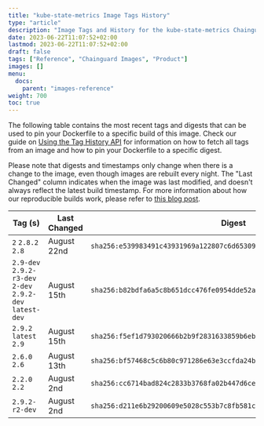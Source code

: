 ```yaml
---
title: "kube-state-metrics Image Tags History"
type: "article"
description: "Image Tags and History for the kube-state-metrics Chainguard Image"
date: 2023-06-22T11:07:52+02:00
lastmod: 2023-06-22T11:07:52+02:00
draft: false
tags: ["Reference", "Chainguard Images", "Product"]
images: []
menu:
  docs:
    parent: "images-reference"
weight: 700
toc: true
---
```


The following table contains the most recent tags and digests that can be used to pin your Dockerfile to a specific build of this image. Check our guide on [Using the Tag History API](/chainguard/chainguard-images/using-the-tag-history-api/) for information on how to fetch all tags from an image and how to pin your Dockerfile to a specific digest.

Please note that digests and timestamps only change when there is a change to the image, even though images are rebuilt every night. The "Last Changed" column indicates when the image was last modified, and doesn't always reflect the latest build timestamp. For more information about how our reproducible builds work, please refer to [this blog post](https://www.chainguard.dev/unchained/reproducing-chainguards-reproducible-image-builds).

| Tag (s)                                                    | Last Changed | Digest                                                                    |
|------------------------------------------------------------|--------------|---------------------------------------------------------------------------|
|  `2` `2.8.2` `2.8`                                         | August 22nd  | `sha256:e539983491c43931969a122807c6d65309452526268a4567e884ad0e267124c9` |
|  `2.9-dev` `2.9.2-r3-dev` `2-dev` `2.9.2-dev` `latest-dev` | August 15th  | `sha256:b82bdfa6a5c8b651dcc476fe0954dde52af8db96d6c1a97d50cf6cab8ddf9827` |
|  `2.9.2` `latest` `2.9`                                    | August 15th  | `sha256:f5ef1d793020666b2b9f2831633859b6eb69b559806ea7f5de040b4c67933084` |
|  `2.6.0` `2.6`                                             | August 13th  | `sha256:bf57468c5c6b80c971286e63e3ccfda24bcafc47c76543be26c77772fe066403` |
|  `2.2.0` `2.2`                                             | August 2nd   | `sha256:cc6714bad824c2833b3768fa02b447d6ce28fcfaaece18f39a5a4a6b2cd0ac1f` |
|  `2.9.2-r2-dev`                                            | August 2nd   | `sha256:d211e6b29200609e5028c553b7c8fb581c06054146f5caabc3e11570dbe6d4bd` |
